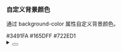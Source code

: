 ### 自定义背景颜色

通过 <yc-tag>background-color</yc-tag> 属性自定义背景颜色。

<div class="cell-demo vp-raw">
  <yc-space>
    <yc-tooltip
      content="This is tooltip content"
      background-color="#3491FA">
      <yc-button>#3491FA</yc-button>
    </yc-tooltip>
    <yc-tooltip
      content="This is tooltip content"
      background-color="#165DFF">
      <yc-button>#165DFF</yc-button>
    </yc-tooltip>
    <yc-tooltip
      content="This is tooltip content"
      background-color="#722ED1">
      <yc-button>#722ED1</yc-button>
    </yc-tooltip>
  </yc-space>
</div>

<details>
<summary>
 <button class="code-btn"  >
    <icon-code />
 </button>
</summary>

```vue
<template>
  <yc-space>
    <yc-tooltip
      content="This is tooltip content"
      background-color="#3491FA">
      <yc-button>#3491FA</yc-button>
    </yc-tooltip>
    <yc-tooltip
      content="This is tooltip content"
      background-color="#165DFF">
      <yc-button>#165DFF</yc-button>
    </yc-tooltip>
    <yc-tooltip
      content="This is tooltip content"
      background-color="#722ED1">
      <yc-button>#722ED1</yc-button>
    </yc-tooltip>
  </yc-space>
</template>
```

</details>
